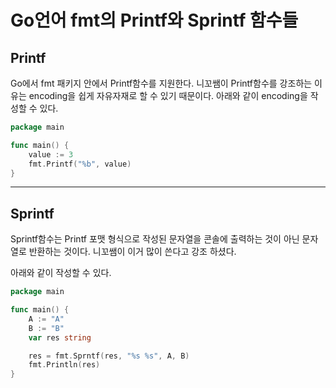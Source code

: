 # Go언어 fmt의 Printf와 Sprintf 함수들

## Printf
Go에서 fmt 패키지 안에서 Printf함수를 지원한다. 니꼬쌤이 Printf함수를 강조하는 이유는 encoding을 쉽게 자유자재로 할 수 있기 때문이다. 아래와 같이 encoding을 작성할 수 있다.

```go
package main

func main() {
    value := 3
    fmt.Printf("%b", value)
}
```

---


## Sprintf
Sprintf함수는 Printf 포맷 형식으로 작성된 문자열을 콘솔에 출력하는 것이 아닌 문자열로 반환하는 것이다. 니꼬쌤이 이거 많이 쓴다고 강조 하셨다.

아래와 같이 작성할 수 있다.

```go
package main

func main() {
    A := "A"
    B := "B"
    var res string

    res = fmt.Sprntf(res, "%s %s", A, B)
    fmt.Println(res)
}

```